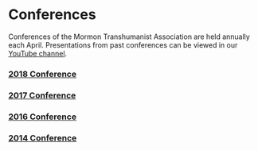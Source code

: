 # Conferences

Conferences of the Mormon Transhumanist Association are held annually each April. Presentations from past conferences can be viewed in our [YouTube channel](http://www.youtube.com/user/transfigurism).

### [2018 Conference](/conf/2018)
### [2017 Conference](/assets/conferences/2017_program.pdf)
### [2016 Conference](/assets/conferences/2016_program.pdf)
### [2014 Conference](/assets/conferences/2014_program.pdf)
